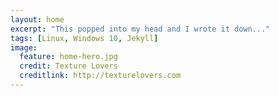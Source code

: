 ```yaml
---
layout: home
excerpt: "This popped into my head and I wrote it down..."
tags: [Linux, Windows 10, Jekyll]
image:
  feature: home-hero.jpg
  credit: Texture Lovers
  creditlink: http://texturelovers.com
---
```

